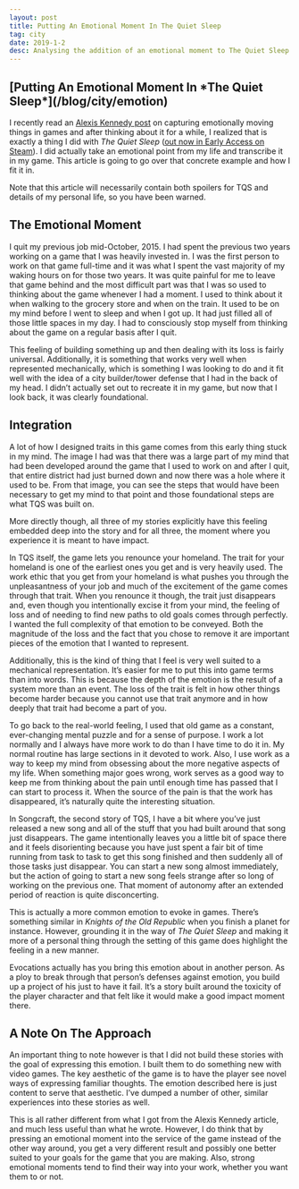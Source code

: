 ```yaml
---
layout: post
title: Putting An Emotional Moment In The Quiet Sleep
tag: city
date: 2019-1-2
desc: Analysing the addition of an emotional moment to The Quiet Sleep.
---
```

<h2>[Putting An Emotional Moment In *The Quiet Sleep*](/blog/city/emotion)</h2>

I recently read an [Alexis Kennedy post](http://weatherfactory.biz/i-was-wondering-if-you-have-a-specific-method-of-capturing-the-essence-of-things-that-you-find-emotionally-moving-through-gameplay/) on capturing emotionally moving things in games and after thinking about it for a while, I realized that is exactly a thing I did with *The Quiet Sleep* ([out now in Early Access on Steam](http://store.steampowered.com/app/724510/The_Quiet_Sleep/)). I did actually take an emotional point from my life and transcribe it in my game. This article is going to go over that concrete example and how I fit it in.


Note that this article will necessarily contain both spoilers for TQS and details of my personal life, so you have been warned.

## The Emotional Moment

I quit my previous job mid-October, 2015. I had spent the previous two years working on a game that I was heavily invested in. I was the first person to work on that game full-time and it was what I spent the vast majority of my waking hours on for those two years. It was quite painful for me to leave that game behind and the most difficult part was that I was so used to thinking about the game whenever I had a moment. I used to think about it when walking to the grocery store and when on the train. It used to be on my mind before I went to sleep and when I got up. It had just filled all of those little spaces in my day. I had to consciously stop myself from thinking about the game on a regular basis after I quit.


This feeling of building something up and then dealing with its loss is fairly universal. Additionally, it is something that works very well when represented mechanically, which is something I was looking to do and it fit well with the idea of a city builder/tower defense that I had in the back of my head. I didn’t actually set out to recreate it in my game, but now that I look back, it was clearly foundational.

## Integration

A lot of how I designed traits in this game comes from this early thing stuck in my mind. The image I had was that there was a large part of my mind that had been developed around the game that I used to work on and after I quit, that entire district had just burned down and now there was a hole where it used to be. From that image, you can see the steps that would have been necessary to get my mind to that point and those foundational steps are what TQS was built on.


More directly though, all three of my stories explicitly have this feeling embedded deep into the story and for all three, the moment where you experience it is meant to have impact.


In TQS itself, the game lets you renounce your homeland. The trait for your homeland is one of the earliest ones you get and is very heavily used. The work ethic that you get from your homeland is what pushes you through the unpleasantness of your job and much of the excitement of the game comes through that trait. When you renounce it though, the trait just disappears and, even though you intentionally excise it from your mind, the feeling of loss and of needing to find new paths to old goals comes through perfectly. I wanted the full complexity of that emotion to be conveyed. Both the magnitude of the loss and the fact that you chose to remove it are important pieces of the emotion that I wanted to represent. 


Additionally, this is the kind of thing that I feel is very well suited to a mechanical representation. It’s easier for me to put this into game terms than into words. This is because the depth of the emotion is the result of a system more than an event. The loss of the trait is felt in how other things become harder because you cannot use that trait anymore and in how deeply that trait had become a part of you.


To go back to the real-world feeling, I used that old game as a constant, ever-changing mental puzzle and for a sense of purpose. I work a lot normally and I always have more work to do than I have time to do it in. My normal routine has large sections in it devoted to work. Also, I use work as a way to keep my mind from obsessing about the more negative aspects of my life. When something major goes wrong, work serves as a good way to keep me from thinking about the pain until enough time has passed that I can start to process it. When the source of the pain is that the work has disappeared, it’s naturally quite the interesting situation.


In Songcraft, the second story of TQS, I have a bit where you’ve just released a new song and all of the stuff that you had built around that song just disappears. The game intentionally leaves you a little bit of space there and it feels disorienting because you have just spent a fair bit of time running from task to task to get this song finished and then suddenly all of those tasks just disappear. You can start a new song almost immediately, but the action of going to start a new song feels strange after so long of working on the previous one. That moment of autonomy after an extended period of reaction is quite disconcerting.


This is actually a more common emotion to evoke in games. There’s something similar in *Knights of the Old Republic* when you finish a planet for instance. However, grounding it in the way of *The Quiet Sleep* and making it more of a personal thing through the setting of this game does highlight the feeling in a new manner.


Evocations actually has you bring this emotion about in another person. As a ploy to break through that person’s defenses against emotion, you build up a project of his just to have it fail. It’s a story built around the toxicity of the player character and that felt like it would make a good impact moment there.

## A Note On The Approach

An important thing to note however is that I did not build these stories with the goal of expressing this emotion. I built them to do something new with video games. The key aesthetic of the game is to have the player see novel ways of expressing familiar thoughts. The emotion described here is just content to serve that aesthetic. I’ve dumped a number of other, similar experiences into these stories as well.


This is all rather different from what I got from the Alexis Kennedy article, and much less useful than what he wrote. However, I do think that by pressing an emotional moment into the service of the game instead of the other way around, you get a very different result and possibly one better suited to your goals for the game that you are making. Also, strong emotional moments tend to find their way into your work, whether you want them to or not.

